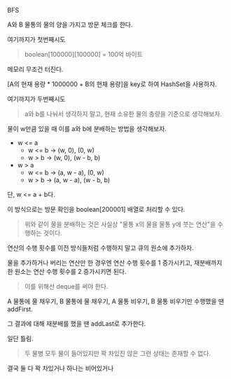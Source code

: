 BFS

A와 B 물통의 물의 양을 가지고 방문 체크를 한다.

여기까지가 첫번째시도

> boolean[100000][100000] = 100억 바이트

메모리 무조건 터진다.

[A의 현재 용량 * 1000000 + B의 현재 용량]을 key로 하여 HashSet을 사용하자.

여기까지가 두번째시도

> a와 b를 나눠서 생각하지 말고, 현재 소유한 물의 총량을 기준으로 생각해보자.

물이 w만큼 있을 때 이를 a와 b에 분배하는 방법을 생각해보자.

- w <= a
  - w <= b → (w, 0), (0, w)
  - w > b → (w, 0), (w - b, b)
- w > a
  - w <= b → (a, w - a), (0, w)
  - w > b → (a, w - a), (w - b, b)

단, w <= a + b다.

이 방식으로는 방문 확인을 boolean[200001] 배열로 처리할 수 있다.

> 위와 같이 물을 분배하는 것은 사실상 "물통 x의 물을 물통 y에 붓는 연산"을 수행하는 것이다.

연산의 수행 횟수를 이전 방식들처럼 수행하지 말고 큐의 원소에 추가하자.

물을 추가하거나 버리는 연산만 한 경우엔 연산 수행 횟수를 1 증가시키고, 재분배까지 한 원소는 연산 수행 횟수를 2 증가시키면 된다.

> 이를 위해선 deque를 써야 한다.

A 물통에 물 채우기, B 물통에 물 채우기, A 물통 비우기, B 물통 비우기만 수행했을 땐 addFirst.

그 결과에 대해 재분배를 했을 땐 addLast로 추가한다.

일단 틀림.

> 두 물병 모두 물이 들어있지만 꽉 차있진 않은 그런 상태는 존재할 수 없다.

결국 둘 다 꽉 차있거나 하나는 비어있거나
